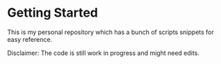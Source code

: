 # Getting Started

This is my personal repository which has a bunch of scripts snippets for easy reference. 

Disclaimer: The code is still work in progress and might need edits. 
